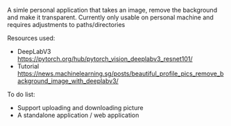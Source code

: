 A simle personal application that takes an image, remove the background and make it transparent.
Currently only usable on personal machine and requires adjustments to paths/directories

Resources used:
- DeepLabV3
https://pytorch.org/hub/pytorch_vision_deeplabv3_resnet101/
- Tutorial
https://news.machinelearning.sg/posts/beautiful_profile_pics_remove_background_image_with_deeplabv3/

To do list:
- Support uploading and downloading picture
- A standalone application / web application
